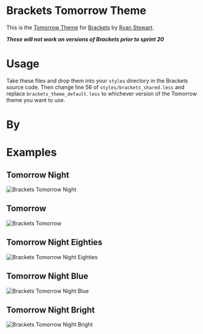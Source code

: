 # Brackets Tomorrow Theme
This is the [Tomorrow Theme](https://github.com/ChrisKempson/Tomorrow-Theme/) for [Brackets](http://brackets.io) by [Ryan Stewart](http://blog.digitalbackcountry.com).

_**These will not work on versions of Brackets prior to sprint 20**_

# Usage
Take these files and drop them into your `styles` directory in the Brackets source code. Then change line 56 of `styles/brackets_shared.less` and replace `brackets_theme_default.less` to whichever version of the Tomorrow theme you want to use.

# By


# Examples
## Tomorrow Night
![Brackets Tomorrow Night](https://raw.github.com/ryanstewart/tomorrow-theme/Brackets/Brackets/examples/brackets-tomorrow-night.png)

## Tomorrow
![Brackets Tomorrow](https://raw.github.com/ryanstewart/tomorrow-theme/Brackets/Brackets/examples/brackets-tomorrow.png)

## Tomorrow Night Eighties
![Brackets Tomorrow Night Eighties](https://raw.github.com/ryanstewart/tomorrow-theme/Brackets/Brackets/examples/brackets-tomorrow-night-eighties.png)

## Tomorrow Night Blue
![Brackets Tomorrow Night Blue](https://raw.github.com/ryanstewart/tomorrow-theme/Brackets/Brackets/examples/brackets-tomorrow-night-blue.png)

## Tomorrow Night Bright
![Brackets Tomorrow Night Bright](https://raw.github.com/ryanstewart/tomorrow-theme/Brackets/Brackets/examples/brackets-tomorrow-night-bright.png)
